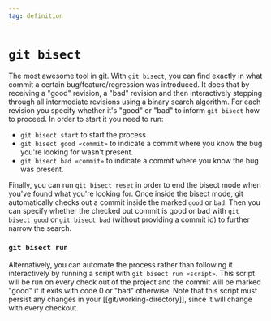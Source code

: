 ```yaml
---
tag: definition
---
```


# `git bisect`
The most awesome tool in git. With `git bisect`, you can find exactly in what commit a certain bug/feature/regression was introduced. It does that by receiving a "good" revision, a "bad" revision and then interactively stepping through all intermediate revisions using a binary search algorithm. For each revision you specify whether it's "good" or "bad" to inform `git bisect` how to proceed. In order to start it you need to run:

* `git bisect start` to start the process
* `git bisect good «commit»` to indicate a commit where you know the bug you're looking for wasn't present.
* `git bisect bad «commit»` to indicate a commit where you know the bug was present.

Finally, you can run `git bisect reset` in order to end the bisect mode when you've found what you're looking for. Once inside the bisect mode, git automatically checks out a commit inside the marked `good` or `bad`. Then you can specify whether the checked out commit is good or bad with `git bisect good` or `git bisect bad` (without providing a commit id) to further narrow the search.

### `git bisect run`
Alternatively, you can automate the process rather than following it interactively by running a script with `git bisect run «script»`. This script will be run on every check out of the project and the commit will be marked "good" if it exits with code 0 or "bad" otherwise. Note that this script must persist any changes in your [[git/working-directory]], since it will change with every checkout.

